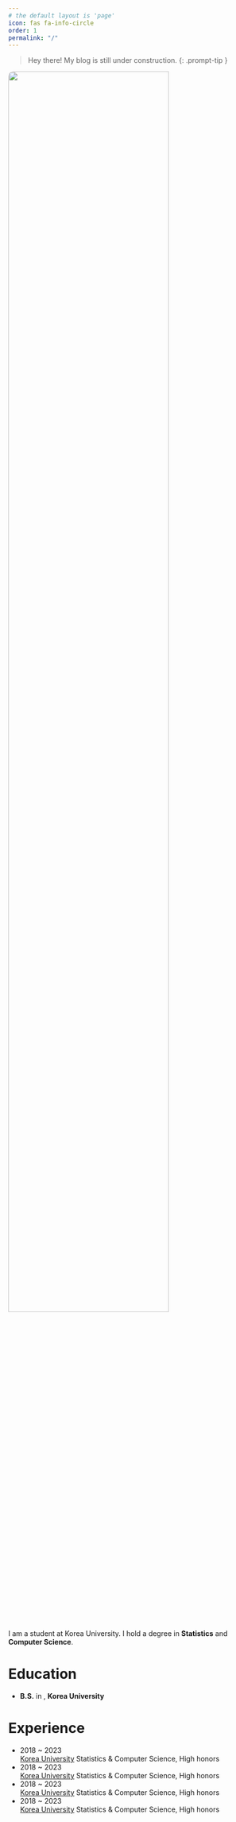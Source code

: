 ```yaml
---
# the default layout is 'page'
icon: fas fa-info-circle
order: 1
permalink: "/"
---
```


> Hey there! My blog is still under construction.
{: .prompt-tip }

<div>
        <img src='{{ "/assets/img/images/about.jpeg" | relative_url }}' style="border-radius: 10px; width: 80%">
</div>

I am a student at Korea University.
I hold a degree in **Statistics** and **Computer Science**. 

Education
======
* **B.S.** in , **Korea University**

# Experience

<div id="experience" class="pl-xl-3" bis_skin_checked="1">
    <ul class="list-unstyled">
        <li class="flex">
            <div class="flex-time">
                <span class="date day">2018 ~ 2023</span>
            </div>
            <div class="flex-text">
                <a href="https://www.korea.edu/">Korea University</a>
                <span> Statistics & Computer Science, High honors</span>
            </div>
        </li>
        <li class="flex">
            <div class="flex-time">
                <span class="date day">2018 ~ 2023</span>
            </div>
            <div class="flex-text">
                <a href="https://www.korea.edu/">Korea University</a>
                <span> Statistics & Computer Science, High honors</span>
            </div>
        </li>
        <li class="flex">
            <div class="flex-time">
                <span class="date day">2018 ~ 2023</span>
            </div>
            <div class="flex-text">
                <a href="https://www.korea.edu/">Korea University</a>
                <span> Statistics & Computer Science, High honors</span>
            </div>
        </li>
        <li class="flex">
            <div class="flex-time">
                <span class="date day">2018 ~ 2023</span>
            </div>
            <div class="flex-text">
                <a href="https://www.korea.edu/">Korea University</a>
                <span> Statistics & Computer Science, High honors</span>
            </div>
        </li>
    </ul>
</div>